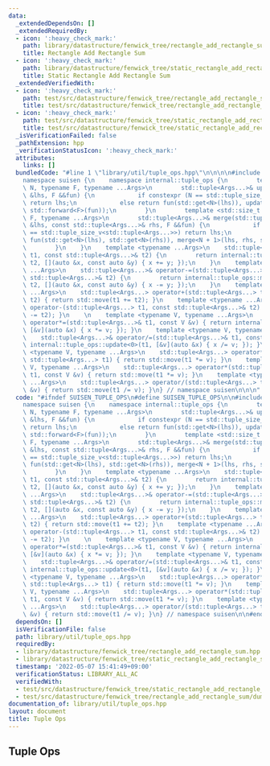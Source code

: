 ```yaml
---
data:
  _extendedDependsOn: []
  _extendedRequiredBy:
  - icon: ':heavy_check_mark:'
    path: library/datastructure/fenwick_tree/rectangle_add_rectangle_sum.hpp
    title: Rectangle Add Rectangle Sum
  - icon: ':heavy_check_mark:'
    path: library/datastructure/fenwick_tree/static_rectangle_add_rectangle_sum.hpp
    title: Static Rectangle Add Rectangle Sum
  _extendedVerifiedWith:
  - icon: ':heavy_check_mark:'
    path: test/src/datastructure/fenwick_tree/rectangle_add_rectangle_sum/dummy.test.cpp
    title: test/src/datastructure/fenwick_tree/rectangle_add_rectangle_sum/dummy.test.cpp
  - icon: ':heavy_check_mark:'
    path: test/src/datastructure/fenwick_tree/static_rectangle_add_rectangle_sum/dummy.test.cpp
    title: test/src/datastructure/fenwick_tree/static_rectangle_add_rectangle_sum/dummy.test.cpp
  _isVerificationFailed: false
  _pathExtension: hpp
  _verificationStatusIcon: ':heavy_check_mark:'
  attributes:
    links: []
  bundledCode: "#line 1 \"library/util/tuple_ops.hpp\"\n\n\n\n#include <tuple>\n\n\
    namespace suisen {\n    namespace internal::tuple_ops {\n        template <std::size_t\
    \ N, typename F, typename ...Args>\n        std::tuple<Args...>& update(std::tuple<Args...>\
    \ &lhs, F &&fun) {\n            if constexpr (N == std::tuple_size_v<std::tuple<Args...>>)\
    \ return lhs;\n            else return fun(std::get<N>(lhs)), update<N + 1>(lhs,\
    \ std::forward<F>(fun));\n        }\n        template <std::size_t N, typename\
    \ F, typename ...Args>\n        std::tuple<Args...>& merge(std::tuple<Args...>\
    \ &lhs, const std::tuple<Args...>& rhs, F &&fun) {\n            if constexpr (N\
    \ == std::tuple_size_v<std::tuple<Args...>>) return lhs;\n            else return\
    \ fun(std::get<N>(lhs), std::get<N>(rhs)), merge<N + 1>(lhs, rhs, std::forward<F>(fun));\n\
    \        }\n    }\n    template <typename ...Args>\n    std::tuple<Args...>& operator+=(std::tuple<Args...>&\
    \ t1, const std::tuple<Args...>& t2) {\n        return internal::tuple_ops::merge<0>(t1,\
    \ t2, [](auto &x, const auto &y) { x += y; });\n    }\n    template <typename\
    \ ...Args>\n    std::tuple<Args...>& operator-=(std::tuple<Args...>& t1, const\
    \ std::tuple<Args...>& t2) {\n        return internal::tuple_ops::merge<0>(t1,\
    \ t2, [](auto &x, const auto &y) { x -= y; });\n    }\n    template <typename\
    \ ...Args>\n    std::tuple<Args...> operator+(std::tuple<Args...> t1, const std::tuple<Args...>&\
    \ t2) { return std::move(t1 += t2); }\n    template <typename ...Args>\n    std::tuple<Args...>\
    \ operator-(std::tuple<Args...> t1, const std::tuple<Args...>& t2) { return std::move(t1\
    \ -= t2); }\n    \n    template <typename V, typename ...Args>\n    std::tuple<Args...>&\
    \ operator*=(std::tuple<Args...>& t1, const V &v) { return internal::tuple_ops::update<0>(t1,\
    \ [&v](auto &x) { x *= v; }); }\n    template <typename V, typename ...Args>\n\
    \    std::tuple<Args...>& operator/=(std::tuple<Args...>& t1, const V &v) { return\
    \ internal::tuple_ops::update<0>(t1, [&v](auto &x) { x /= v; }); }\n\n    template\
    \ <typename V, typename ...Args>\n    std::tuple<Args...> operator*(const V &v,\
    \ std::tuple<Args...> t1) { return std::move(t1 *= v); }\n    template <typename\
    \ V, typename ...Args>\n    std::tuple<Args...> operator*(std::tuple<Args...>\
    \ t1, const V &v) { return std::move(t1 *= v); }\n    template <typename V, typename\
    \ ...Args>\n    std::tuple<Args...> operator/(std::tuple<Args...> t1, const V\
    \ &v) { return std::move(t1 /= v); }\n} // namespace suisen\n\n\n"
  code: "#ifndef SUISEN_TUPLE_OPS\n#define SUISEN_TUPLE_OPS\n\n#include <tuple>\n\n\
    namespace suisen {\n    namespace internal::tuple_ops {\n        template <std::size_t\
    \ N, typename F, typename ...Args>\n        std::tuple<Args...>& update(std::tuple<Args...>\
    \ &lhs, F &&fun) {\n            if constexpr (N == std::tuple_size_v<std::tuple<Args...>>)\
    \ return lhs;\n            else return fun(std::get<N>(lhs)), update<N + 1>(lhs,\
    \ std::forward<F>(fun));\n        }\n        template <std::size_t N, typename\
    \ F, typename ...Args>\n        std::tuple<Args...>& merge(std::tuple<Args...>\
    \ &lhs, const std::tuple<Args...>& rhs, F &&fun) {\n            if constexpr (N\
    \ == std::tuple_size_v<std::tuple<Args...>>) return lhs;\n            else return\
    \ fun(std::get<N>(lhs), std::get<N>(rhs)), merge<N + 1>(lhs, rhs, std::forward<F>(fun));\n\
    \        }\n    }\n    template <typename ...Args>\n    std::tuple<Args...>& operator+=(std::tuple<Args...>&\
    \ t1, const std::tuple<Args...>& t2) {\n        return internal::tuple_ops::merge<0>(t1,\
    \ t2, [](auto &x, const auto &y) { x += y; });\n    }\n    template <typename\
    \ ...Args>\n    std::tuple<Args...>& operator-=(std::tuple<Args...>& t1, const\
    \ std::tuple<Args...>& t2) {\n        return internal::tuple_ops::merge<0>(t1,\
    \ t2, [](auto &x, const auto &y) { x -= y; });\n    }\n    template <typename\
    \ ...Args>\n    std::tuple<Args...> operator+(std::tuple<Args...> t1, const std::tuple<Args...>&\
    \ t2) { return std::move(t1 += t2); }\n    template <typename ...Args>\n    std::tuple<Args...>\
    \ operator-(std::tuple<Args...> t1, const std::tuple<Args...>& t2) { return std::move(t1\
    \ -= t2); }\n    \n    template <typename V, typename ...Args>\n    std::tuple<Args...>&\
    \ operator*=(std::tuple<Args...>& t1, const V &v) { return internal::tuple_ops::update<0>(t1,\
    \ [&v](auto &x) { x *= v; }); }\n    template <typename V, typename ...Args>\n\
    \    std::tuple<Args...>& operator/=(std::tuple<Args...>& t1, const V &v) { return\
    \ internal::tuple_ops::update<0>(t1, [&v](auto &x) { x /= v; }); }\n\n    template\
    \ <typename V, typename ...Args>\n    std::tuple<Args...> operator*(const V &v,\
    \ std::tuple<Args...> t1) { return std::move(t1 *= v); }\n    template <typename\
    \ V, typename ...Args>\n    std::tuple<Args...> operator*(std::tuple<Args...>\
    \ t1, const V &v) { return std::move(t1 *= v); }\n    template <typename V, typename\
    \ ...Args>\n    std::tuple<Args...> operator/(std::tuple<Args...> t1, const V\
    \ &v) { return std::move(t1 /= v); }\n} // namespace suisen\n\n#endif // SUISEN_TUPLE_OPS\n"
  dependsOn: []
  isVerificationFile: false
  path: library/util/tuple_ops.hpp
  requiredBy:
  - library/datastructure/fenwick_tree/rectangle_add_rectangle_sum.hpp
  - library/datastructure/fenwick_tree/static_rectangle_add_rectangle_sum.hpp
  timestamp: '2022-05-07 15:41:49+09:00'
  verificationStatus: LIBRARY_ALL_AC
  verifiedWith:
  - test/src/datastructure/fenwick_tree/static_rectangle_add_rectangle_sum/dummy.test.cpp
  - test/src/datastructure/fenwick_tree/rectangle_add_rectangle_sum/dummy.test.cpp
documentation_of: library/util/tuple_ops.hpp
layout: document
title: Tuple Ops
---
```

## Tuple Ops